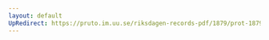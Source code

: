```yaml
---
layout: default
UpRedirect: https://pruto.im.uu.se/riksdagen-records-pdf/1879/prot-1879--ak--030/prot-1879--ak--030_036.pdf
---
```

